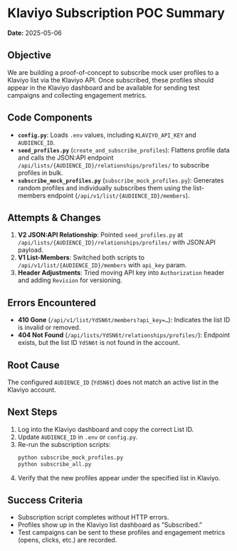 # Klaviyo Subscription POC Summary

**Date:** 2025-05-06

## Objective
We are building a proof-of-concept to subscribe mock user profiles to a Klaviyo list via the Klaviyo API. Once subscribed, these profiles should appear in the Klaviyo dashboard and be available for sending test campaigns and collecting engagement metrics.

## Code Components
- **`config.py`**: Loads `.env` values, including `KLAVIYO_API_KEY` and `AUDIENCE_ID`.
- **`seed_profiles.py`** (`create_and_subscribe_profiles`): Flattens profile data and calls the JSON:API endpoint `/api/lists/{AUDIENCE_ID}/relationships/profiles/` to subscribe profiles in bulk.
- **`subscribe_mock_profiles.py`** (`subscribe_mock_profiles.py`): Generates random profiles and individually subscribes them using the list-members endpoint (`/api/v1/list/{AUDIENCE_ID}/members`).

## Attempts & Changes
1. **V2 JSON:API Relationship**: Pointed `seed_profiles.py` at `/api/lists/{AUDIENCE_ID}/relationships/profiles/` with JSON:API payload.
2. **V1 List-Members**: Switched both scripts to `/api/v1/list/{AUDIENCE_ID}/members` with `api_key` param.
3. **Header Adjustments**: Tried moving API key into `Authorization` header and adding `Revision` for versioning.

## Errors Encountered
- **410 Gone** (`/api/v1/list/YdSN6t/members?api_key=…`): Indicates the list ID is invalid or removed.
- **404 Not Found** (`/api/lists/YdSN6t/relationships/profiles/`): Endpoint exists, but the list ID `YdSN6t` is not found in the account.

## Root Cause
The configured `AUDIENCE_ID` (`YdSN6t`) does not match an active list in the Klaviyo account.

## Next Steps
1. Log into the Klaviyo dashboard and copy the correct List ID.
2. Update `AUDIENCE_ID` in `.env` or `config.py`.
3. Re-run the subscription scripts:
   ```bash
   python subscribe_mock_profiles.py
   python subscribe_all.py
   ```
4. Verify that the new profiles appear under the specified list in Klaviyo.

## Success Criteria
- Subscription script completes without HTTP errors.
- Profiles show up in the Klaviyo list dashboard as “Subscribed.”
- Test campaigns can be sent to these profiles and engagement metrics (opens, clicks, etc.) are recorded.
